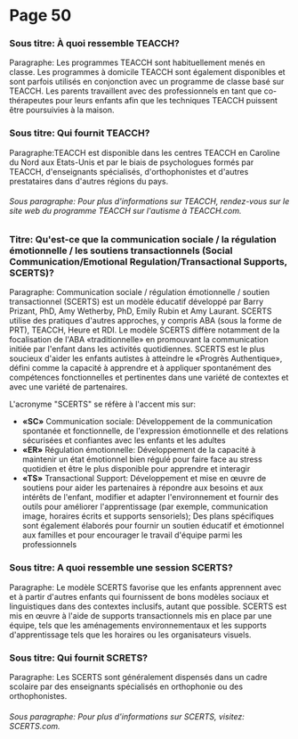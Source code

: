 # Page 50

### Sous titre: À quoi ressemble TEACCH?
Paragraphe: Les programmes TEACCH sont habituellement menés en classe. Les programmes à domicile TEACCH sont également disponibles et sont parfois utilisés en conjonction avec un programme de classe basé sur TEACCH. Les parents travaillent avec des professionnels en tant que co-thérapeutes pour leurs enfants afin que les techniques TEACCH puissent être poursuivies à la maison.

### Sous titre: Qui fournit TEACCH?
Paragraphe:TEACCH est disponible dans les centres TEACCH en Caroline du Nord aux Etats-Unis et par le biais de psychologues formés par TEACCH, d'enseignants spécialisés, d'orthophonistes et d'autres prestataires dans d'autres régions du pays.

###### Sous paragraphe: Pour plus d'informations sur TEACCH, rendez-vous sur le site web du programme TEACCH sur l'autisme à TEACCH.com.

### Titre: Qu'est-ce que la communication sociale / la régulation émotionnelle / les soutiens transactionnels (Social Communication/Emotional Regulation/Transactional Supports, SCERTS)?
Paragraphe: Communication sociale / régulation émotionnelle / soutien transactionnel (SCERTS) est un modèle éducatif développé par Barry Prizant, PhD, Amy Wetherby, PhD, Emily Rubin et Amy Laurant. SCERTS utilise des pratiques d'autres approches, y compris ABA (sous la forme de PRT), TEACCH, Heure et RDI. Le modèle SCERTS diffère notamment de la focalisation de l'ABA «traditionnelle» en promouvant la communication initiée par l'enfant dans les activités quotidiennes. SCERTS est le plus soucieux d'aider les enfants autistes à atteindre le «Progrès Authentique», défini comme la capacité à apprendre et à appliquer spontanément des compétences fonctionnelles et pertinentes dans une variété de contextes et avec une variété de partenaires.

L'acronyme "SCERTS" se réfère à l'accent mis sur:  
  * **«SC»** Communication sociale: Développement de la communication spontanée et fonctionnelle, de l'expression émotionnelle et des relations sécurisées et confiantes avec les enfants et les adultes  
  * **«ER»** Régulation émotionnelle: Développement de la capacité à maintenir un état émotionnel bien régulé pour faire face au stress quotidien et être le plus disponible pour apprendre et interagir  
  * **«TS»** Transactional Support: Développement et mise en œuvre de soutiens pour aider les partenaires à répondre aux besoins et aux intérêts de l'enfant, modifier et adapter l'environnement et fournir des outils pour améliorer l'apprentissage (par exemple, communication image, horaires écrits et supports sensoriels); Des plans spécifiques sont également élaborés pour fournir un soutien éducatif et émotionnel aux familles et pour encourager le travail d'équipe parmi les professionnels  
### Sous titre: A quoi ressemble une session SCERTS?
Paragraphe: Le modèle SCERTS favorise que les enfants apprennent avec et à partir d'autres enfants qui fournissent de bons modèles sociaux et linguistiques dans des contextes inclusifs, autant que possible. SCERTS est mis en œuvre à l'aide de supports transactionnels mis en place par une équipe, tels que les aménagements environnementaux et les supports d'apprentissage tels que les horaires ou les organisateurs visuels.
### Sous titre: Qui fournit SCRETS?
Paragraphe: Les SCERTS sont généralement dispensés dans un cadre scolaire par des enseignants spécialisés en orthophonie ou des orthophonistes.
###### Sous paragraphe: Pour plus d'informations sur SCERTS, visitez: SCERTS.com.
